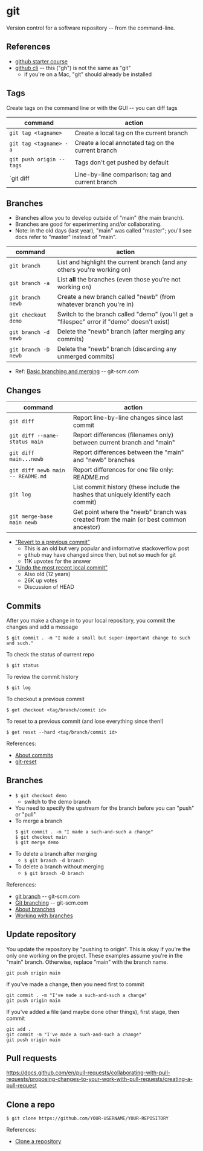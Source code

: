 
# git

Version control for a software repository -- from the command-line.

## References

* [github starter course](https://github.com/education/github-starter-course)
* [github cli](https://docs.github.com/en/github-cli) -- this ("gh") is not the same as "git"
  * if you're on a Mac, "git" should already be installed

## Tags

Create tags on the command line or with the GUI -- you can diff tags

 | command | action |
 | ---     | ---    |
 | `git tag <tagname>` | Create a local tag on the current branch |
 | `git tag <tagname> -a` | Create a local annotated tag on the current branch |
 | `git push origin --tags` | Tags don't get pushed by default |
 | `git diff <tagname> | Line-by-line comparison: tag and current branch |

## Branches

* Branches allow you to develop outside of "main" (the main branch).
* Branches are good for experimenting and/or collaborating.
* Note: in the old days (last year), "main" was called "master"; you'll see docs refer to "master" instead of "main".

 | command | action |
 | ---     | ---    |
 | `git branch` | List and highlight the current branch (and any others you're working on) |
 | `git branch -a` | List **all** the branches (even those you're not working on) |
 | `git branch newb` | Create a new branch called "newb" (from whatever branch you're in) |
 | `git checkout demo` | Switch to the branch called "demo" (you'll get a "filespec" error if "demo" doesn't exist) |
 | `git branch -d newb` | Delete the "newb" branch (after merging any commits) |
 | `git branch -D newb` | Delete the "newb" branch (discarding any unmerged commits) |

* Ref: [Basic branching and merging](https://git-scm.com/book/en/v2/Git-Branching-Basic-Branching-and-Merging) -- git-scm.com

## Changes

 | command | action |
 | ---     | ---    |
 | `git diff` | Report line-by-line changes since last commit |
 | `git diff --name-status main` | Report differences (filenames only) between current branch and "main" |
 | `git diff main...newb` | Report differences between the "main" and "newb" branches |
 | `git diff newb main -- README.md` | Report differences for one file only: README.md |
 | `git log` | List commit history (these include the hashes that uniquely identify each commit) |
 | `git merge-base main newb` | Get point where the "newb" branch was created from the main (or best common ancestor) |

* ["Revert to a previous commit"](https://stackoverflow.com/questions/4114095/how-do-i-revert-a-git-repository-to-a-previous-commit)
  * This is an old but very popular and informative stackoverflow post
  * github may have changed since then, but not so much for git
  * 11K upvotes for the answer
* ["Undo the most recent local commit"](https://stackoverflow.com/questions/927358/how-do-i-undo-the-most-recent-local-commits-in-git)
  * Also old (12 years)
  * 26K up votes
  * Discussion of HEAD

## Commits

After you make a change in to your local repository, you commit the changes and add a message

```
$ git commit . -m "I made a small but super-important change to such and such."
```
To check the status of current repo
```
$ git status
```
To review the commit history
```
$ git log 
```
To checkout a previous commit
```
$ get checkout <tag/branch/commit id>
```
To reset to a previous commit (and lose everything since then!)
```
$ get reset --hard <tag/branch/commit id>
```

References:

* [About commits](https://docs.github.com/en/pull-requests/committing-changes-to-your-project/creating-and-editing-commits/about-commits)
* [git-reset](https://git-scm.com/docs/git-reset)

## Branches

* `$ git checkout demo`
  * switch to the demo branch
* You need to specify the upstream for the branch before you can "push" or "pull"
* To merge a branch
  ```
  $ git commit . -m "I made a such-and-such a change"
  $ git checkout main
  $ git merge demo
  ```
* To delete a branch after merging
  * `$ git branch -d branch`
* To delete a branch without merging
  * `$ git branch -D branch`

References: 

* [git branch](https://git-scm.com/docs/git-branch) -- git-scm.com
* [Git branching](https://git-scm.com/book/en/v2/Git-Branching-Basic-Branching-and-Merging) -- git-scm.com
* [About branches](https://docs.github.com/en/pull-requests/collaborating-with-pull-requests/proposing-changes-to-your-work-with-pull-requests/about-branches)
* [Working with branches](https://docs.github.com/en/pull-requests/collaborating-with-pull-requests/proposing-changes-to-your-work-with-pull-requests/about-branches#working-with-branches)

## Update repository

You update the repository by "pushing to origin". This is okay if you're the only one working on the project.
These examples assume you're in the "main" branch.  Otherwise, replace "main" with the branch name.

```
git push origin main
```
If you've made a change, then you need first to commit
```
git commit . -m "I've made a such-and-such a change"  
git push origin main
```
If you've added a file (and maybe done other things), first stage, then commit
```
git add .
git commit -m "I've made a such-and-such a change"  
git push origin main
```

## Pull requests

https://docs.github.com/en/pull-requests/collaborating-with-pull-requests/proposing-changes-to-your-work-with-pull-requests/creating-a-pull-request

## Clone a repo

`$ git clone https://github.com/YOUR-USERNAME/YOUR-REPOSITORY`

References: 

* [Clone a repository](https://docs.github.com/en/repositories/creating-and-managing-repositories/cloning-a-repository)
